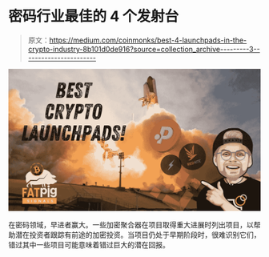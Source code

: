 # 密码行业最佳的 4 个发射台

> 原文：<https://medium.com/coinmonks/best-4-launchpads-in-the-crypto-industry-8b101d0de916?source=collection_archive---------3----------------------->

![](img/7ebba3f8e77bc862e3f6caec3ac0d4dc.png)

在密码领域，早进者赢大。一些加密聚合器在项目取得重大进展时列出项目，以帮助潜在投资者跟踪有前途的加密投资。当项目仍处于早期阶段时，很难识别它们，错过其中一些项目可能意味着错过巨大的潜在回报。